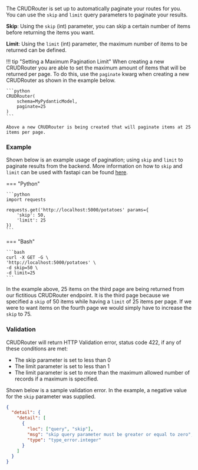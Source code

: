 The CRUDRouter is set up to automatically paginate your routes for you. You can use the `skip` and `limit` query parameters to
paginate your results.

**Skip**:
Using the `skip` (int) parameter, you can skip a certain number of items before returning the items you want.

**Limit**:
Using the `limit` (int) parameter, the maximum number of items to be returned can be defined.

!!! tip "Setting a Maximum Pagination Limit"
    When creating a new CRUDRouter you are able to set the maximum amount of items that will be returned per page.
    To do this, use the `paginate` kwarg when creating a new CRUDRouter as shown in the example below.

    ```python
    CRUDRouter(
        schema=MyPydanticModel, 
        paginate=25
    )
    ```

    Above a new CRUDRouter is being created that will paginate items at 25 items per page.


### Example
Shown below is an example usage of pagination; using `skip` and `limit` to paginate results from the backend. More information on how to 
`skip` and `limit` can be used with fastapi can be found [here](https://fastapi.tiangolo.com/tutorial/sql-databases/#crud-utils).

=== "Python"

    ```python
    import requests

    requests.get('http://localhost:5000/potatoes' params={
        'skip': 50,
        'limit': 25
    })
    ```

=== "Bash"

    ```bash
    curl -X GET -G \
    'http://localhost:5000/potatoes' \
    -d skip=50 \
    -d limit=25
    ```

In the example above, 25 items on the third page are being returned from our fictitious CRUDRouter endpoint. It is the third
page because we specified a `skip` of 50 items while having a `limit` of 25 items per page. If we were to want items on the fourth 
page we would simply have to increase the `skip` to 75.



### Validation
CRUDRouter will return HTTP Validation error, status code 422, if any of these conditions are met:

- The skip parameter is set to less than 0
- The limit parameter is set to less than 1
- The limit parameter is set to more than the maximum allowed number of records if a maximum is specified.

Shown below is a sample validation error. In the example, a negative value for the `skip` parameter was supplied.
```json
{
  "detail": {
    "detail": [
      {
        "loc": ["query", "skip"],
        "msg": "skip query parameter must be greater or equal to zero",
        "type": "type_error.integer"
      }
    ]
  }
}
```





